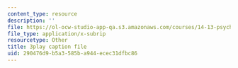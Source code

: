 ```yaml
---
content_type: resource
description: ''
file: https://ol-ocw-studio-app-qa.s3.amazonaws.com/courses/14-13-psychology-and-economics-spring-2020/290476d9b5a3585ba944ecec31dfbc86_S-BaPQR1ZRU.vtt
file_type: application/x-subrip
resourcetype: Other
title: 3play caption file
uid: 290476d9-b5a3-585b-a944-ecec31dfbc86
---
```

